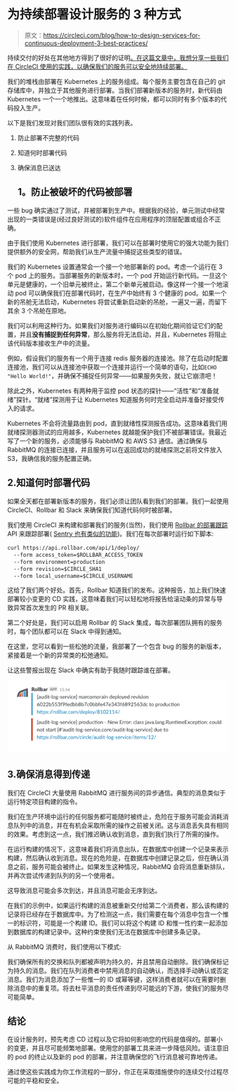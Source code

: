 # 为持续部署设计服务的 3 种方式

> 原文：<https://circleci.com/blog/how-to-design-services-for-continuous-deployment-3-best-practices/>

持续交付的好处在其他地方得到了很好的证明[。在这篇文章中，我想分享一些我们在 CircleCI 使用的实践，以确保我们的服务可以安全地持续部署。](https://circleci.com/blog/a-brief-history-of-devops-part-iv-continuous-delivery-and-continuous-deployment/)

我们的堆栈由部署在 Kubernetes 上的服务组成。每个服务主要包含在自己的 git 存储库中，并独立于其他服务进行部署。当我们部署新版本的服务时，新代码由 Kubernetes 一个一个地推出。这意味着在任何时候，都可以同时有多个版本的代码投入生产。

以下是我们发现对我们团队很有效的实践列表。

1.  防止部署不完整的代码
2.  知道何时部署代码
3.  确保消息已送达

    ## 1。防止被破坏的代码被部署

一些 bug 确实通过了测试，并被部署到生产中。根据我的经验，单元测试中经常出现的一类错误是(经过良好测试的)软件组件在应用程序的顶层配置或组合不正确。

由于我们使用 Kubernetes 进行部署，我们可以在部署时使用它的强大功能为我们提供额外的安全网，帮助我们从生产流量中捕捉这些类型的错误。

我们的 Kubernetes 设置通常会一个接一个地部署新的 pod。考虑一个运行在 3 个 pod 上的服务。当部署服务的新版本时，一个 pod 开始运行新代码。一旦这个单元是健康的，一个旧单元被终止，第二个新单元被启动。像这样一个接一个地滚动 pod 可以确保我们在部署代码时，在生产中始终有 3 个健康的 pod。如果一个新的吊舱无法启动，Kubernetes 将尝试重新启动新的吊舱，一遍又一遍，而留下其余 3 个吊舱在原地。

我们可以利用这种行为。如果我们对服务进行编码以在初始化期间验证它们的配置，并且**没有捕捉到任何异常**，那么服务将无法启动，并且，Kubernetes 将阻止该代码版本接收生产中的流量。

例如，假设我们的服务有一个用于连接 redis 服务器的连接池。除了在启动时配置连接池，我们可以从连接池中获取一个连接并运行一个简单的语句，比如`ECHO "Hello World!"`，并确保不捕捉任何异常——如果服务失败，就让它崩溃吧！

除此之外，Kubernetes 有两种用于监控 pod 状态的探针——“活性”和“准备就绪”探针。“就绪”探测用于让 Kubernetes 知道服务何时完全启动并准备好接受传入的请求。

Kubernetes 不会将流量路由到 pod，直到就绪性探测报告成功。这意味着我们用就绪探测器测试的应用越多，Kubernetes 就越能保护我们不被部署错误。我最近写了一个新的服务，必须能够与 RabbitMQ 和 AWS S3 通信。通过确保与 RabbitMQ 的连接已连接，并且服务可以在返回成功的就绪探测之前将文件放入 S3，我确信我的服务配置正确。

## 2.知道何时部署代码

如果全天都在部署新版本的服务，我们必须让团队看到我们的部署。我们一起使用 CircleCI、Rollbar 和 Slack 来确保我们知道代码何时被部署。

我们使用 CircleCI 来构建和部署我们的服务(当然)，我们使用 [Rollbar 的部署跟踪](https://rollbar.com/docs/deploy-tracking/) API 来跟踪部署( [Sentry 也有类似的功能](https://docs.sentry.io/learn/releases/))。我们在每次部署时运行如下脚本:

```
curl https://api.rollbar.com/api/1/deploy/
  --form access_token=$ROLLBAR_ACCESS_TOKEN
  --form environment=production
  --form revision=$CIRCLE_SHA1
  --form local_username=$CIRCLE_USERNAME 
```

这给了我们两个好处。首先，Rollbar 知道我们的发布。这种报告，加上我们快速部署较小变更的 CD 实践，这意味着我们可以轻松地将报告给滚动条的异常与导致异常首次发生的 PR 相关联。

第二个好处是，我们可以启用 Rollbar 的 Slack 集成，每次部署团队拥有的服务时，每个团队都可以在 Slack 中得到通知。

在这里，您可以看到一些松弛的流量，我部署了一个包含 bug 的服务的新版本，紧接着是一个新的异常类的松弛通知。

让这些警报出现在 Slack 中确实有助于我随时跟踪谁在部署。

![rollbar.png](img/0bbc304cecad2e239a8884467efa9cc0.png)

## 3.确保消息得到传递

我们在 CircleCI 大量使用 RabbitMQ 进行服务间的异步通信。典型的消息类似于运行特定项目构建的指令。

我们在生产环境中运行的任何服务都可能随时被终止，危险在于服务可能会消耗消息队列中的消息，并在有机会采取所需的操作之前被关闭。这与消息丢失具有相同的效果。考虑到这一点，我们推迟确认收到消息，直到我们执行了所需的操作。

在运行构建的情况下，这意味着我们将消息出队，在数据库中创建一个记录来表示构建，然后确认收到消息。现在的危险是，在数据库中创建记录之后，但在确认消息之前，服务可能会被终止。如果发生这种情况，RabbitMQ 会将消息重新排队，并再次尝试传递到队列的另一个使用者。

这导致消息可能会多次到达，并且消息可能会无序到达。

在我们的示例中，如果运行构建的消息被重新交付给第二个消费者，那么该构建的记录将已经存在于数据库中。为了检测这一点，我们需要在每个消息中包含一个惟一的标识符，可能是一个构建 ID。我们可以将这个构建 ID 和惟一性约束一起添加到数据库的构建记录中。这种约束使我们无法在数据库中创建多条记录。

从 RabbitMQ 消费时，我们使用以下模式:

我们确保所有的交换和队列都被声明为持久的，并且禁用自动删除。我们确保标记为持久的消息。我们在队列消费者中禁用消息的自动确认，而选择手动确认或否定消息。我们为消息添加了一些惟一的 ID 或幂等键，这样消费者就可以在需要时删除消息中的重复项。将去杜平消息的责任传递到尽可能远的下游，使我们的服务尽可能简单。

## 结论

在设计服务时，预先考虑 CD 过程以及它将如何影响您的代码是值得的。部署小的变更，并且尽可能频繁地部署。使用您的部署工具来进一步降低风险。请注意旧的 pod 的终止以及新的 pod 的部署，并注意确保您的飞行消息被可靠地传递。

通过使这些实践成为你工作流程的一部分，你正在采取措施使你的连续交付过程尽可能的平稳和安全。